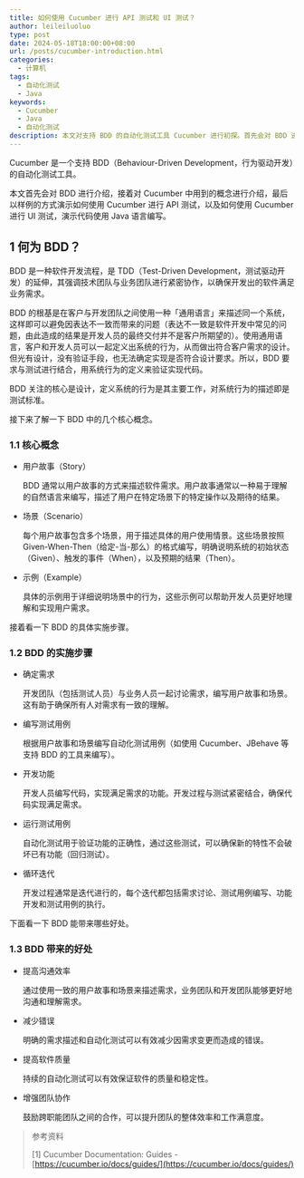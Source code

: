 ```yaml
---
title: 如何使用 Cucumber 进行 API 测试和 UI 测试？
author: leileiluoluo
type: post
date: 2024-05-18T18:00:00+08:00
url: /posts/cucumber-introduction.html
categories:
  - 计算机
tags:
  - 自动化测试
  - Java
keywords:
  - Cucumber
  - Java
  - 自动化测试
description: 本文对支持 BDD 的自动化测试工具 Cucumber 进行初探。首先会对 BDD 进行介绍，接着对 Cucumber 中用到的概念进行介绍，最后以样例的方式演示如何使用 Cucumber 进行 API 测试，以及如何使用 Cucumber 进行 UI 测试，演示代码使用 Java 语言编写。
---
```


Cucumber 是一个支持 BDD（Behaviour-Driven Development，行为驱动开发）的自动化测试工具。

本文首先会对 BDD 进行介绍，接着对 Cucumber 中用到的概念进行介绍，最后以样例的方式演示如何使用 Cucumber 进行 API 测试，以及如何使用 Cucumber 进行 UI 测试，演示代码使用 Java 语言编写。

## 1 何为 BDD？

BDD 是一种软件开发流程，是 TDD（Test-Driven Development，测试驱动开发）的延伸，其强调技术团队与业务团队进行紧密协作，以确保开发出的软件满足业务需求。

BDD 的根基是在客户与开发团队之间使用一种「通用语言」来描述同一个系统，这样即可以避免因表达不一致而带来的问题（表达不一致是软件开发中常见的问题，由此造成的结果是开发人员的最终交付并不是客户所期望的）。使用通用语言，客户和开发人员可以一起定义出系统的行为，从而做出符合客户需求的设计。但光有设计，没有验证手段，也无法确定实现是否符合设计要求。所以，BDD 要求与测试进行结合，用系统行为的定义来验证实现代码。

BDD 关注的核心是设计，定义系统的行为是其主要工作，对系统行为的描述即是测试标准。

接下来了解一下 BDD 中的几个核心概念。

### 1.1 核心概念

- 用户故事（Story）

  BDD 通常以用户故事的方式来描述软件需求。用户故事通常以一种易于理解的自然语言来编写，描述了用户在特定场景下的特定操作以及期待的结果。

- 场景（Scenario）

  每个用户故事包含多个场景，用于描述具体的用户使用情景。这些场景按照 Given-When-Then（给定-当-那么）的格式编写，明确说明系统的初始状态（Given）、触发的事件（When），以及预期的结果（Then）。

- 示例（Example）

  具体的示例用于详细说明场景中的行为，这些示例可以帮助开发人员更好地理解和实现用户需求。

接着看一下 BDD 的具体实施步骤。

### 1.2 BDD 的实施步骤

- 确定需求

  开发团队（包括测试人员）与业务人员一起讨论需求，编写用户故事和场景。这有助于确保所有人对需求有一致的理解。

- 编写测试用例

  根据用户故事和场景编写自动化测试用例（如使用 Cucumber、JBehave 等支持 BDD 的工具来编写）。

- 开发功能

  开发人员编写代码，实现满足需求的功能。开发过程与测试紧密结合，确保代码实现满足需求。

- 运行测试用例

  自动化测试用于验证功能的正确性，通过这些测试，可以确保新的特性不会破坏已有功能（回归测试）。

- 循环迭代

  开发过程通常是迭代进行的，每个迭代都包括需求讨论、测试用例编写、功能开发和测试用例的执行。

下面看一下 BDD 能带来哪些好处。

### 1.3 BDD 带来的好处

- 提高沟通效率

  通过使用一致的用户故事和场景来描述需求，业务团队和开发团队能够更好地沟通和理解需求。

- 减少错误

  明确的需求描述和自动化测试可以有效减少因需求变更而造成的错误。

- 提高软件质量

  持续的自动化测试可以有效保证软件的质量和稳定性。

- 增强团队协作

  鼓励跨职能团队之间的合作，可以提升团队的整体效率和工作满意度。

> 参考资料
>
> [1] Cucumber Documentation: Guides - [https://cucumber.io/docs/guides/](https://cucumber.io/docs/guides/)
